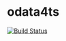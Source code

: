 # odata4ts

[![Build Status](https://travis-ci.com/cam-m/antlr-odata.svg?branch=master)](https://travis-ci.com/cam-m/antlr-odata)
